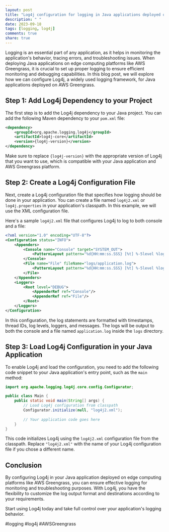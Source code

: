 ```yaml
---
layout: post
title: "Log4j configuration for logging in Java applications deployed on edge computing platforms like AWS Greengrass"
description: " "
date: 2023-09-18
tags: [logging, log4j]
comments: true
share: true
---
```


Logging is an essential part of any application, as it helps in monitoring the application's behavior, tracing errors, and troubleshooting issues. When deploying Java applications on edge computing platforms like AWS Greengrass, it is crucial to set up proper logging to ensure efficient monitoring and debugging capabilities. In this blog post, we will explore how we can configure Log4j, a widely used logging framework, for Java applications deployed on AWS Greengrass.

## Step 1: Add Log4j Dependency to your Project

The first step is to add the Log4j dependency to your Java project. You can add the following Maven dependency to your `pom.xml` file:

```xml
<dependency>
    <groupId>org.apache.logging.log4j</groupId>
    <artifactId>log4j-core</artifactId>
    <version>{log4j-version}</version>
</dependency>
```

Make sure to replace `{log4j-version}` with the appropriate version of Log4j that you want to use, which is compatible with your Java application and AWS Greengrass platform.

## Step 2: Create a Log4j Configuration File

Next, create a Log4j configuration file that specifies how logging should be done in your application. You can create a file named `log4j2.xml` or `log4j.properties` in your application's classpath. In this example, we will use the XML configuration file.

Here's a sample `log4j2.xml` file that configures Log4j to log to both console and a file:

```xml
<?xml version="1.0" encoding="UTF-8"?>
<Configuration status="INFO">
    <Appenders>
        <Console name="Console" target="SYSTEM_OUT">
            <PatternLayout pattern="%d{HH:mm:ss.SSS} [%t] %-5level %logger{36} - %msg%n"/>
        </Console>
        <File name="File" fileName="logs/application.log">
            <PatternLayout pattern="%d{HH:mm:ss.SSS} [%t] %-5level %logger{36} - %msg%n"/>
        </File>
    </Appenders>
    <Loggers>
        <Root level="DEBUG">
            <AppenderRef ref="Console"/>
            <AppenderRef ref="File"/>
        </Root>
    </Loggers>
</Configuration>
```

In this configuration, the log statements are formatted with timestamps, thread IDs, log levels, loggers, and messages. The logs will be output to both the console and a file named `application.log` inside the `logs` directory.

## Step 3: Load Log4j Configuration in your Java Application

To enable Log4j and load the configuration, you need to add the following code snippet to your Java application's entry point, such as the `main` method:

```java
import org.apache.logging.log4j.core.config.Configurator;

public class Main {
    public static void main(String[] args) {
        // Load Log4j configuration from classpath
        Configurator.initialize(null, "log4j2.xml");
        
        // Your application code goes here
    }
}
```

This code initializes Log4j using the `log4j2.xml` configuration file from the classpath. Replace `"log4j2.xml"` with the name of your Log4j configuration file if you chose a different name.

## Conclusion

By configuring Log4j in your Java application deployed on edge computing platforms like AWS Greengrass, you can ensure effective logging for monitoring and troubleshooting purposes. With Log4j, you have the flexibility to customize the log output format and destinations according to your requirements.

Start using Log4j today and take full control over your application's logging behavior.

#logging #log4j #AWSGreengrass